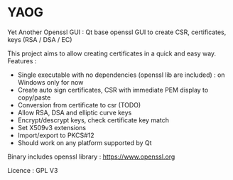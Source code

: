# YAOG
Yet Another Openssl GUI : Qt base openssl GUI to create CSR, certificates, keys (RSA / DSA / EC)

This project aims to allow creating certificates in a quick and easy way.
Features :
- Single executable with no dependencies (openssl lib are included) : on Windows only for now
- Create auto sign certificates, CSR with immediate PEM display to copy/paste
- Conversion from certificate to csr (TODO)
- Allow RSA, DSA and elliptic curve keys
- Encrypt/descrypt keys, check certificate key match
- Set X509v3 extensions
- Import/export to PKCS#12
- Should work on any platform supported by Qt

Binary includes openssl library : https://www.openssl.org

Licence : GPL V3

